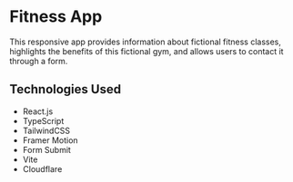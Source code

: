 # Fitness App

This responsive app provides information about fictional fitness classes, highlights the benefits of this fictional gym, and allows users to contact it through a form.


## Technologies Used

- React.js 
- TypeScript 
- TailwindCSS
- Framer Motion 
- Form Submit
- Vite 
- Cloudflare

